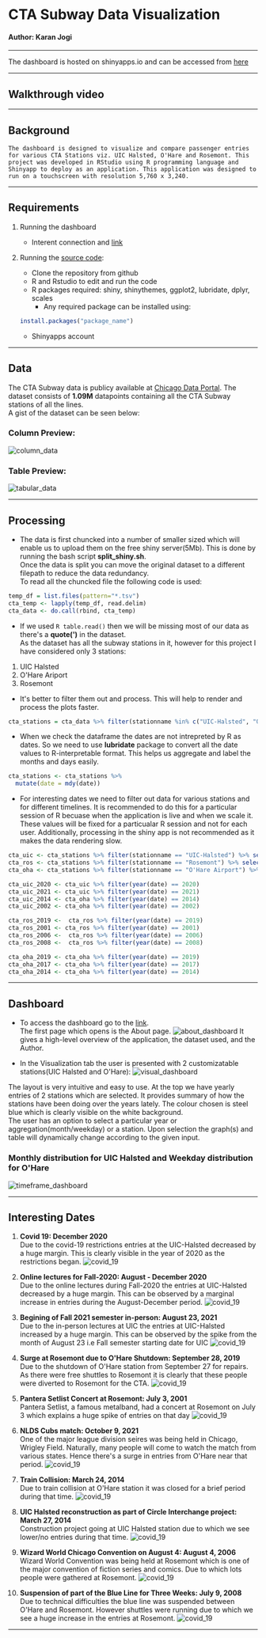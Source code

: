 # CTA Subway Data Visualization
#### Author: Karan Jogi

___

The dashboard is hosted on shinyapps.io and can be accessed from [here](https://karanjogi.shinyapps.io/Chicago-CTA-Subway/)


___
## Walkthrough video

___
## Background
  
    The dashboard is designed to visualize and compare passenger entries for various CTA Stations viz. UIC Halsted, O'Hare and Rosemont. This project was developed in RStudio using R programming language and Shinyapp to deploy as an application. This application was designed to run on a touchscreen with resolution 5,760 x 3,240.

  
___

## Requirements

1. Running the dashboard
    * Interent connection and [link](https://karanjogi.shinyapps.io/Chicago-CTA-Subway/)

2. Running the [source code](https://github.com/karanjogi/Chicago-CTA-Subway):
    * Clone the repository from github
    * R and Rstudio to edit and run the code
    * R packages required: shiny, shinythemes, ggplot2, lubridate, dplyr, scales
        * Any required package can be installed using:  
          
    ```R
    install.packages("package_name")
    ```
    * Shinyapps account

___

## Data
The CTA Subway data is publicy available at [Chicago Data Portal](https://data.cityofchicago.org/Transportation/CTA-Ridership-L-Station-Entries-Daily-Totals/5neh-572f). The dataset consists of **1.09M** datapoints containing all the CTA Subway stations of all the lines.  
A gist of the dataset can be seen below:  
### Column Preview:
![column_data](/images/posts/cta_subway/columns_data.png)

### Table Preview:
![tabular_data](/images/posts/cta_subway/table_preview.png)

___
## Processing
* The data is first chuncked into a number of smaller sized which will enable us to upload them on the free shiny server(5Mb). This is done by running the bash script **split_shiny.sh**.  
Once the data is split you can move the original dataset to a different filepath to reduce the data redundancy.  
To read all the chuncked file the following code is used:
```R
temp_df = list.files(pattern="*.tsv")
cta_temp <- lapply(temp_df, read.delim)
cta_data <- do.call(rbind, cta_temp)
```
* If we used ```R table.read()``` then we will be missing most of our data as there's a **quote(')** in the dataset.  
As the dataset has all the subway stations in it, however for this project I have considered only 3 stations:
1. UIC Halsted
1. O'Hare Ariport
1. Rosemont

* It's better to filter them out and process. This will help to render and process the plots faster.
```R
cta_stations = cta_data %>% filter(stationname %in% c("UIC-Halsted", "O'Hare Airport", "Rosemont"))
```

* When we check the dataframe the dates are not intrepreted by R as dates. So we need to use **lubridate** package to convert all the date values to R-interpretable format. This helps us aggregate and label the months and days easily.

```R
cta_stations <- cta_stations %>% 
  mutate(date = mdy(date))
```

* For interesting dates we need to filter out data for various stations and for different timelines. It is recommended to do this for a particular session of R becuase when the application is live and when we scale it. These values will be fixed for a particualar R session and not for each user. Additionally, processing in the shiny app is not recommended as it makes the data rendering slow.

```R
cta_uic <- cta_stations %>% filter(stationname == "UIC-Halsted") %>% select("date", "rides")
cta_ros <- cta_stations %>% filter(stationname == "Rosemont") %>% select("date", "rides")
cta_oha <- cta_stations %>% filter(stationname == "O'Hare Airport") %>% select("date", "rides")

cta_uic_2020 <- cta_uic %>% filter(year(date) == 2020)
cta_uic_2021 <- cta_uic %>% filter(year(date) == 2021)
cta_uic_2014 <- cta_oha %>% filter(year(date) == 2014)
cta_uic_2002 <- cta_oha %>% filter(year(date) == 2002)

cta_ros_2019 <-  cta_ros %>% filter(year(date) == 2019)
cta_ros_2001 <- cta_ros %>% filter(year(date) == 2001)
cta_ros_2006 <-  cta_ros %>% filter(year(date) == 2006)
cta_ros_2008 <-  cta_ros %>% filter(year(date) == 2008)

cta_oha_2019 <- cta_oha %>% filter(year(date) == 2019)
cta_oha_2017 <- cta_oha %>% filter(year(date) == 2017)
cta_oha_2014 <- cta_oha %>% filter(year(date) == 2014)
```

___
## Dashboard
* To access the dashboard go to the [link](https://karanjogi.shinyapps.io/Chicago-CTA-Subway/).  
The first page which opens is the About page.
![about_dashboard](/images/posts/cta_subway/about_dashboard.png)
It gives a high-level overview of the application, the dataset used, and the Author.

* In the Visualization tab the user is presented with 2 customizatable stations(UIC Halsted and O'Hare):
![visual_dashboard](/images/posts/cta_subway/visualization_dashboard.png)

The layout is very intuitive and easy to use. At the top we have yearly entries of 2 stations which are selected. It provides summary of how the stations have been doing over the years lately. The colour chosen is steel blue which is clearly visible on the white background.  
The user has an option to select a particular year or aggregation(month/weekday) or a station. Upon selection the graph(s) and table will dynamically change according to the given input.  
### Monthly distribution for UIC Halsted and Weekday distribution for O'Hare
![timeframe_dashboard](/images/posts/cta_subway/timeframe_dashboard.png)
___

## Interesting Dates
1. **Covid 19: December 2020**  
Due to the covid-19 restrictions entries at the UIC-Halsted decreased by a huge margin. This is clearly visible in the year of 2020 as the restrictions began.
![covid_19](/images/posts/cta_subway/interesting_dates/date1.png)

1. **Online lectures for Fall-2020: August - December 2020**  
Due to the online lectures during Fall-2020 the entries at UIC-Halsted decreased by a huge margin. This can be observed by a marginal increase in entries during the August-December period.
![covid_19](/images/posts/cta_subway/interesting_dates/date2.png)

1. **Begining of Fall 2021 semester in-person: August 23, 2021**  
Due to the in-person lectures at UIC the entries at UIC-Halsted increased by a huge margin. This can be observed by the spike from the month of August 23 i.e Fall semester starting date for UIC
![covid_19](/images/posts/cta_subway/interesting_dates/date3.png)

1. **Surge at Rosemont due to O'Hare Shutdown: September 28, 2019**  
Due to the shutdown of O'Hare station from September 27 for repairs. As there were free shuttles to Rosemont it is clearly that these people were diverted to Rosemont for the CTA.
![covid_19](/images/posts/cta_subway/interesting_dates/date4.png)

1. **Pantera Setlist Concert at Rosemont: July 3, 2001**  
Pantera Setlist, a famous metalband, had a concert at Rosemont on July 3 which explains a huge spike of entries on that day
![covid_19](/images/posts/cta_subway/interesting_dates/date5.png)

1. **NLDS Cubs match: October 9, 2021**  
One of the major league division seires was being held in Chicago, Wrigley Field. Naturally, many people will come to watch the match from various states. Hence there's a surge in entries from O'Hare near that period.
![covid_19](/images/posts/cta_subway/interesting_dates/date6.png)

1. **Train Collision: March 24, 2014**  
Due to train collision at O'Hare station it was closed for a brief period during that time.
![covid_19](/images/posts/cta_subway/interesting_dates/date7.png)

1. **UIC Halsted reconstruction as part of Circle Interchange project: March 27, 2014**  
Construction project going at UIC Halsted station due to which we see lower/no entries during that time. 
![covid_19](/images/posts/cta_subway/interesting_dates/date8.png)

1. **Wizard World Chicago Convention on August 4: August 4, 2006**  
Wizard World Convention was being held at Rosemont which is one of the major convention of fiction series and comics. Due to which lots people were gathered at Rosemont.
![covid_19](/images/posts/cta_subway/interesting_dates/date9.png)

1. **Suspension of part of the Blue Line for Three Weeks: July 9, 2008**  
Due to technical difficulties the blue line was suspended between O'Hare and Rosemont. However shuttles were running due to which we see a huge increase in the entries at Rosemont.
![covid_19](/images/posts/cta_subway/interesting_dates/date10.png)

___
